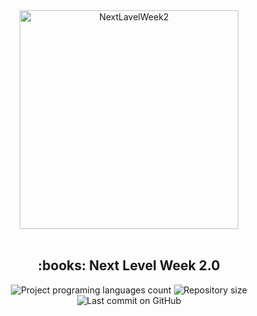 <div align="center"> 
  <img 
    src="https://res.cloudinary.com/dyddrahdl/image/upload/v1602988126/proffy/logo_github.svg" 
    alt="NextLavelWeek2" 
    title="Proffy"
    width="350px"
  />
</div>

<br/>

<h2 align="center"> :books: Next Level Week 2.0 </h2>

<div align="center">
  <img alt="Project programing languages count" src="https://img.shields.io/github/languages/count/Sciencebit/proffy?color=5849BE">
  <img alt="Repository size" src="https://img.shields.io/github/repo-size/Sciencebit/proffy?color=5849BE">
  <img alt="Last commit on GitHub" src="https://img.shields.io/github/last-commit/Sciencebit/proffy?color=5849BE">
</div>
